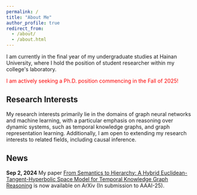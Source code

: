 ```yaml
---
permalink: /
title: "About Me"
author_profile: true
redirect_from: 
  - /about/
  - /about.html
---
```


I am currently in the final year of my undergraduate studies at Hainan University, where I hold the position of student researcher within my college's laboratory.

<font color="red">I am actively seeking a Ph.D. position commencing in the Fall of 2025!</font>


## Research Interests
My research interests primarily lie in the domains of graph neural networks and machine learning, with a particular emphasis on reasoning over dynamic systems, such as temporal knowledge graphs, and graph representation learning. Additionally, I am open to extending my research interests to related fields, including causal inference.

## News
**Sep 2, 2024**
My paper [From Semantics to Hierarchy: A Hybrid Euclidean-Tangent-Hyperbolic Space Model for Temporal Knowledge Graph Reasoning](http://academicpages.github.io/files/paper1.pdf) is now available on ArXiv (In submission to AAAI-25).